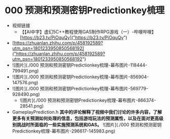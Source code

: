 # 000 预测和预测密钥Predictionkey梳理
- 视频链接
    - 【【AI中字】虚幻5C++教程使用GAS制作RPG游戏（一）-哔哩哔哩】 [https://b23.tv/PiOquQy]("https://b23.tv/PiOquQy")
-  [https://zhuanlan.zhihu.com/p/458192589?utm_psn=1801233950850568192]("https://zhuanlan.zhihu.com/p/458192589?utm_psn=1801233950850568192")
-  ![图片](./000 预测和预测密钥Predictionkey梳理-幕布图片-118444-799491.png)
-  ![图片](./000 预测和预测密钥Predictionkey梳理-幕布图片-856904-147576.png)
-  ![图片](./000 预测和预测密钥Predictionkey梳理-幕布图片-569779-928490.png)
    -  ![图片](./000 预测和预测密钥Predictionkey梳理-幕布图片-866374-28541.png)
- GameplayPrediction.h **其中的评论解释了视频中我们讨论的许多内容，了解更多有关预测如何处理的信息，包括游戏玩法的预测属性，以及在面对更高级别挑战时所面临的一些实施预测系统和GAS。** ![图片](./000 预测和预测密钥Predictionkey梳理-幕布图片-296617-145983.png)